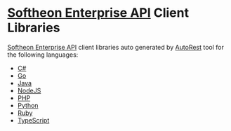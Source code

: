 [Softheon Enterprise API](https://hack.softheon.io/documentation/enterprise) Client Libraries
=======

[Softheon Enterprise API](https://hack.softheon.io/documentation/enterprise) client libraries auto generated by [AutoRest](https://github.com/Azure/autorest) tool for the following languages: 

 - [C#](https://github.com/Softheon/tree/master/EnterpriseAPIClients/CSharp)
 - [Go](https://github.com/Softheon/tree/master/EnterpriseAPIClients/Go)
 - [Java](https://github.com/Softheon/tree/master/EnterpriseAPIClients/Java)
 - [NodeJS](https://github.com/Softheon/tree/master/EnterpriseAPIClients/NodeJS)
 - [PHP](https://github.com/Softheon/tree/master/EnterpriseAPIClients/PHP)
 - [Python](https://github.com/Softheon/tree/master/EnterpriseAPIClients/Python)
 - [Ruby](https://github.com/Softheon/tree/master/EnterpriseAPIClients/Ruby)
 - [TypeScript](https://github.com/Softheon/tree/master/EnterpriseAPIClients/TypeScript)